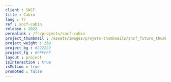 ```yaml
---
client : SNCF
title : Cabin
lang : fr
ref : sncf-cabin
release : 2022
permalink : /fr/projects/sncf-cabin
project_thumbnail : /assets/images/projets-thumbnails/sncf_future_thumb.png
project_weight : 260
project_bg : #222222
project_fg : #FFFFFF
layout : project
isInteraction : true
isMotion : true
promoted : false
---
```


